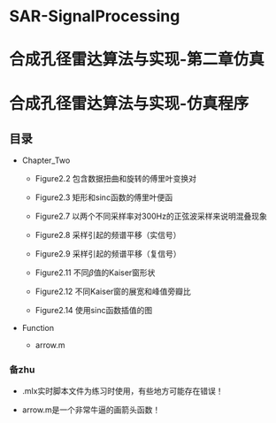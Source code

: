 # SAR-SignalProcessing

# 合成孔径雷达算法与实现-第二章仿真

# 合成孔径雷达算法与实现-仿真程序

## 目录

* Chapter_Two

    * Figure2.2 包含数据扭曲和旋转的傅里叶变换对

    * Figure2.3 矩形和sinc函数的傅里叶便函

    * Figure2.7 以两个不同采样率对300Hz的正弦波采样来说明混叠现象

    * Figure2.8 采样引起的频谱平移（实信号）

    * Figure2.9 采样引起的频谱平移（复信号）

    * Figure2.11 不同$\beta$值的Kaiser窗形状

    * Figure2.12 不同Kaiser窗的展宽和峰值旁瓣比

    * Figure2.14 使用sinc函数插值的图

* Function

    * arrow.m

### 备zhu

* .mlx实时脚本文件为练习时使用，有些地方可能存在错误！

* arrow.m是一个非常牛逼的画箭头函数！

